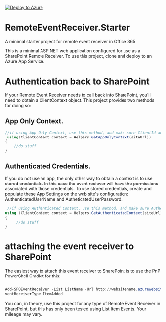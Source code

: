 [![Deploy to Azure](http://azuredeploy.net/deploybutton.png)](https://azuredeploy.net/)

# RemoteEventReceiver.Starter
A minimal starter project for remote event receiver in Office 365

This is a minimal ASP.NET web application configured for use as a SharePoint Remote Receiver. To use this project, clone and deploy to an Azure App Service.

# Authentication back to SharePoint

If your Remote Event Receiver needs to call back into SharePoint, you'll need to obtain a ClientContext object.  This project provides two methods for doing so:

## App Only Context.


```C#
//if using App Only Context, use this method, and make sure ClientId and ClientSecret are specified in AppSettings
 using(ClientContext context = Helpers.GetAppOnlyContext(siteUrl))
{
    //do stuff
}
```

## Authenticated Credentials. 
If you do not use an app, the only other way to obtain a context is to use stored credentials. In this case the event reciever will have the permissions associated with those credentials.  To use stored credentials, create and populate these App Settings on the web site's configuration: AuthenticatedUserName and AutheticatedUserPassword.

```C#
 //if using Authenticated Context, use this method, and make sure AuthentictedUserName and AuthentictedUserPassword are specified in AppSettings
using (ClientContext context = Helpers.GetAuthenticatedContext(siteUrl))
{
     //do stuff
}
```

# attaching the event receiver to SharePoint
The easiest way to attach this event receiver to SharePoint is to use the PnP PowerShell Cmdlet for this:

```powershell

Add-SPOEventReceiver -List ListName -Url http://websitename.azurewebsites.net/ItemAdded.svc -Name "MyEventReceiver" -E
ventReceiverType ItemAdded
```

You can, in theory, use this project for any type of Remote Event Receiver in SharePoint, but this has only been tested using List Item Events. Your mileage may vary.
